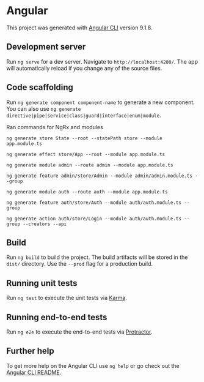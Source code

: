 # Angular

This project was generated with [Angular CLI](https://github.com/angular/angular-cli) version 9.1.8.

## Development server

Run `ng serve` for a dev server. Navigate to `http://localhost:4200/`. The app will automatically reload if you change any of the source files.

## Code scaffolding

Run `ng generate component component-name` to generate a new component. You can also use `ng generate directive|pipe|service|class|guard|interface|enum|module`.

Ran commands for NgRx and modules

`ng generate store State --root --statePath store --module app.module.ts`

`ng generate effect store/App --root --module app.module.ts`

`ng generate module admin --route admin --module app.module.ts`

`ng generate feature admin/store/Admin --module admin/admin.module.ts --group`

`ng generate module auth --route auth --module app.module.ts`

`ng generate feature auth/store/Auth --module auth/auth.module.ts --group`

`ng generate action auth/store/Login --module auth/auth.module.ts --group --creators --api`

## Build

Run `ng build` to build the project. The build artifacts will be stored in the `dist/` directory. Use the `--prod` flag for a production build.

## Running unit tests

Run `ng test` to execute the unit tests via [Karma](https://karma-runner.github.io).

## Running end-to-end tests

Run `ng e2e` to execute the end-to-end tests via [Protractor](http://www.protractortest.org/).

## Further help

To get more help on the Angular CLI use `ng help` or go check out the [Angular CLI README](https://github.com/angular/angular-cli/blob/master/README.md).
